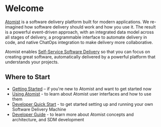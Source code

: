 # Welcome

[Atomist][www] is a software delivery platform built for modern applications.
We re-imagined how software delivery should work and how you use it. The result
is a powerful event-driven approach, with an integrated data model across all
stages of delivery, a programmable interface to automate delivery in code, and
native ChatOps integration to make delivery more collaborative. 

Atomist enables [Self-Service Software Delivery][sssd] so that you can focus on
creating great software, automatically delivered by a powerful platform that
understands your projects.

## Where to Start

*   [Getting Started][getting-started] – if you're new to Atomist and want to get started now
*   [Using Atomist][user] - to learn about Atomist user interfaces and how to use them
*   [Developer Quick Start][quick-start] - to get started setting up and running your own Software Delivery Machine
*   [Developer Guide][dev-guide] - to learn more about Atomist concepts and architecture, and SDM development

[www]: https://atomist.com/ (Atomist)
[sssd]: https://atomist.com/ (Self-Service Software Delivery)
[getting-started]: getting-started.md (Atomist Getting Started)
[user]: user (Atomist User Guide)
[quick-start]: quick-start.md (Atomist Developer Quick Start)
[dev-guide]: developer (Atomist Developer Guide)
